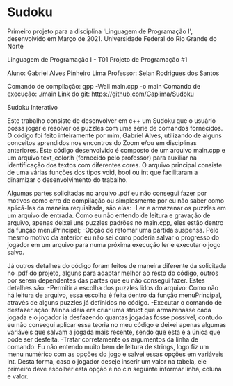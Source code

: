 # Sudoku
Primeiro projeto para a disciplina 'Linguagem de Programação I', desenvolvido em Março de 2021. Universidade Federal do Rio Grande do Norte

Linguagem de Programação I - T01
Projeto de Programação #1

Aluno: Gabriel Alves Pinheiro Lima
Professor: Selan Rodrigues dos Santos

Comando de compilação: gpp -Wall main.cpp -o main
Comando de execução: ./main
Link do git: https://github.com/Gaplima/Sudoku

Sudoku Interativo

Este trabalho consiste de desenvolver em c++ um Sudoku que o usuário possa jogar e resolver os puzzles com uma série de comandos fornecidos.
O código foi feito inteiramente por mim, Gabriel Alves, utilizando de alguns conceitos aprendidos nos encontros do Zoom e/ou em disciplinas anteriores. Este código desenvolvido é composto de um arquivo main.cpp e um arquivo text_color.h (fornecido pelo professor) para auxiliar na identificação dos textos com diferentes cores. O arquivo principal consiste de uma várias funções dos tipos void, bool ou int que facilitaram a dinamizar o desenvolvimento do trabalho.

Algumas partes solicitadas no arquivo .pdf eu não consegui fazer por motivos como erro de compilação ou simplesmente por eu não saber como aplicá-las da maneira requisitada, são elas:
-Ler e armazenar os puzzles em um arquivo de entrada. Como eu não entendo de leitura e gravação de arquivo, apenas deixei uns puzzles padrões no main.cpp, eles estão dentro da função menuPrincipal;
-Opção de retomar uma partida suspensa. Pelo mesmo motivo da anterior eu não sei como poderia salvar o progresso do jogador em um arquivo para numa próxima execução ler e executar o jogo salvo.

Já outros detalhes do código foram feitos de maneira diferente da solicitada no .pdf do projeto, alguns para adaptar melhor ao resto do código, outros por serem dependentes das partes que eu não consegui fazer.  Estes detalhes são:
-Permitir a escolha dos puzzles lidos do arquivo: Como não há leitura de arquivo, essa escolha é feita dentro da função menuPrincipal, através de alguns puzzles já definidos no código.
-Executar o comando de desfazer ação: Minha ideia era criar uma struct que armazenasse cada jogada e o jogador ia desfazendo quantas jogadas fosse possível, contudo eu não consegui aplicar essa teoria no meu código e deixei apenas algumas variáveis que salvam a jogada mais recente, sendo que esta é a única que pode ser desfeita.
-Tratar corretamente os argumentos da linha de comando: Eu não entendo muito bem de leitura de strings, logo fiz um menu numérico com as opções do jogo e salvei essas opções em variáveis int. Desta forma, caso o jogador deseje inserir um valor na tabela, ele primeiro deve escolher esta opção e no cin seguinte informar linha, coluna e valor.
